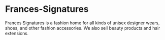 # Frances-Signatures
Frances Signatures is a fashion home for all kinds of unisex designer wears, shoes, and other fashion accessories. We also sell beauty products and hair extensions. 
